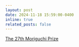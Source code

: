 ```yaml
---
layout: post
date: 2024-11-18 15:59:00-0400
inline: true
related_posts: false
---
```


[The 27th Moriguchi Prize](https://www.iser.osaka-u.ac.jp/en/events/moriguchi/past-winners)